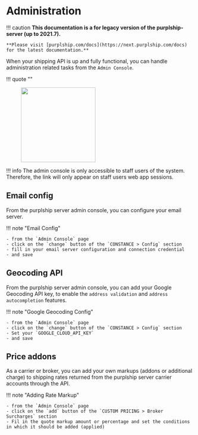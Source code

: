 # Administration

!!! caution
    **This documentation is a for legacy version of the purplship-server (up to 2021.7).**

    **Please visit [purplship.com/docs](https://next.purplship.com/docs) for the latest documentation.**

When your shipping API is up and fully functional, you can handle administration related tasks
from the `Admin Console`.


!!! quote ""
    <figure>
      <img src="/tutos/admin-console-access.png" height="200" />
    </figure>

!!! info
    The admin console is only accessible to staff users of the system.
    Therefore, the link will only appear on staff users web app sessions.

## Email config

From the purplship server admin console, you can configure your email server.

!!! note "Email Config"

    - from the `Admin Console` page
    - click on the `change` button of the `CONSTANCE > Config` section
    - fill in your email server configuration and connection credential
    - and save


## Geocoding API

From the purplship server admin console, you can add your Google Geocoding API key,
to enable the `address validation` and `address autocompletion` features.

!!! note "Google Geocoding Config"

    - from the `Admin Console` page
    - click on the `change` button of the `CONSTANCE > Config` section
    - Set your `GOOGLE_CLOUD_API_KEY`
    - and save

## Price addons

As a carrier or broker, you can add your own markups (addons or additional charge) to shipping rates returned from
the purplship server carrier accounts through the API.

!!! note "Adding Rate Markup"

    - from the `Admin Console` page
    - click on the `add` button of the `CUSTOM PRICING > Broker Surcharges` section
    - Fil in the quote markup amount or percentage and set the conditions in which it should be added (applied)

